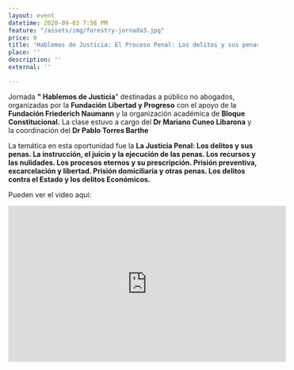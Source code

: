 ```yaml
---
layout: event
datetime: 2020-09-03 7:58 PM
feature: "/assets/img/forestry-jornada3.jpg"
price: 0
title: 'Hablemos de Justicia: El Proceso Penal: Los delitos y sus penas'
place: ''
description: ''
external: ''

---
```

Jornada **" Hablemos de Justicia**" destinadas a público no abogados, organizadas por la **Fundación** **Libertad y Progreso** con el apoyo de la **Fundación Friederich Naumann** y la organización académica de **Bloque Constitucional.** La clase estuvo a cargo del **Dr Mariano Cuneo Libarona** y la coordinación del **Dr Pablo Torres Barthe**

La temática en esta oportunidad fue la **La Justicia Penal: Los delitos y sus penas. La instrucción, el juicio y la ejecución de las penas. Los recursos y las nulidades. Los procesos eternos y su prescripción. Prisión preventiva, excarcelación y libertad. Prisión domiciliaria y otras penas. Los delitos contra el Estado y los delitos Económicos.**

Pueden ver el video aquí:

<iframe width="560" height="315" src="https://www.youtube.com/embed/0NNXH9HxoqM" frameborder="0" allow="accelerometer; autoplay; clipboard-write; encrypted-media; gyroscope; picture-in-picture" allowfullscreen></iframe>